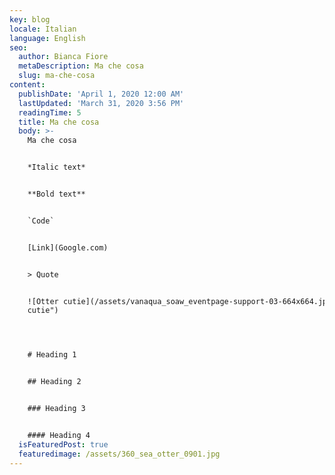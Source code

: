 ```yaml
---
key: blog
locale: Italian
language: English
seo:
  author: Bianca Fiore
  metaDescription: Ma che cosa
  slug: ma-che-cosa
content:
  publishDate: 'April 1, 2020 12:00 AM'
  lastUpdated: 'March 31, 2020 3:56 PM'
  readingTime: 5
  title: Ma che cosa
  body: >-
    Ma che cosa


    *Italic text*


    **Bold text**


    `Code`


    [Link](Google.com)


    > Quote


    ![Otter cutie](/assets/vanaqua_soaw_eventpage-support-03-664x664.jpg "Otter
    cutie")




    # Heading 1


    ## Heading 2


    ### Heading 3


    #### Heading 4
  isFeaturedPost: true
  featuredimage: /assets/360_sea_otter_0901.jpg
---
```

